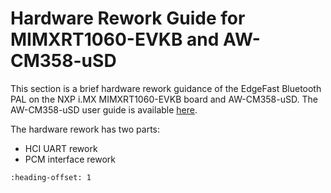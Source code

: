 # Hardware Rework Guide for MIMXRT1060-EVKB and AW-CM358-uSD

This section is a brief hardware rework guidance of the EdgeFast Bluetooth PAL on the NXP i.MX MIMXRT1060-EVKB board and AW-CM358-uSD. The AW-CM358-uSD user guide is available [here](http://www.azurewave.com/img/nxp/uSD-1212%20Adaptor%20Board_User%20guide_G_20210127.pdf).

The hardware rework has two parts:

-   HCI UART rework
-   PCM interface rework


```{include} ../topics/hardware_rework_018.md
:heading-offset: 1
```

